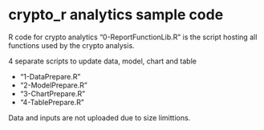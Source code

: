 # crypto_r analytics sample code
R code for crypto analytics
“0-ReportFunctionLib.R” is the script hosting all functions used by the crypto analysis.

4 separate scripts to update data, model, chart and table
* “1-DataPrepare.R”
* “2-ModelPrepare.R”
* “3-ChartPrepare.R”
* “4-TablePrepare.R”

Data and inputs are not uploaded due to size limittions.
